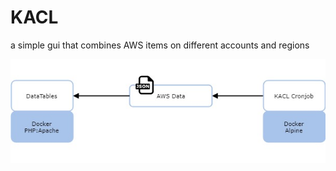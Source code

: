 # KACL
a simple gui that combines AWS items on different accounts and regions

![alt text](kacl_diagram.jpg)
